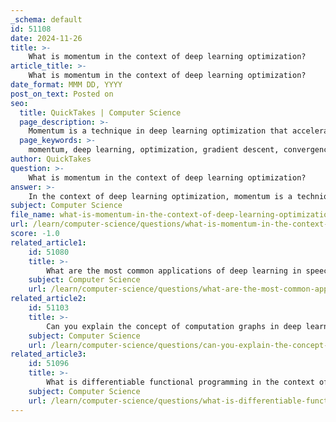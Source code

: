 ```yaml
---
_schema: default
id: 51108
date: 2024-11-26
title: >-
    What is momentum in the context of deep learning optimization?
article_title: >-
    What is momentum in the context of deep learning optimization?
date_format: MMM DD, YYYY
post_on_text: Posted on
seo:
  title: QuickTakes | Computer Science
  page_description: >-
    Momentum is a technique in deep learning optimization that accelerates convergence of gradient descent by incorporating past gradients, reducing oscillations, and helping overcome local minima.
  page_keywords: >-
    momentum, deep learning, optimization, gradient descent, convergence, hyperparameter, loss landscape, update rule, velocity, stability, local minima, TensorFlow, PyTorch
author: QuickTakes
question: >-
    What is momentum in the context of deep learning optimization?
answer: >-
    In the context of deep learning optimization, momentum is a technique used to accelerate the convergence of gradient descent algorithms. It involves adding a hyperparameter, known as the momentum factor, which incorporates a fraction of the previous update into the current update. This helps to smooth out the updates and can lead to faster convergence, especially in scenarios where the loss landscape has high curvature, small but consistent gradients, or noisy gradients.\n\nThe momentum method modifies the update rule of the basic stochastic gradient descent (SGD) by including a term that represents the accumulated past gradients. The update equation can be expressed as follows:\n\n$$\nv_t = \beta v_{t-1} + (1 - \beta) \nabla L(\theta)\n$$\n\n$$\n\theta = \theta - \alpha v_t\n$$\n\nHere, $v_t$ is the velocity (or momentum), $\beta$ is the momentum coefficient (typically set between 0 and 1), $\nabla L(\theta)$ is the gradient of the loss function with respect to the parameters $\theta$, and $\alpha$ is the learning rate.\n\nThe advantages of using momentum include:\n\n1. **Faster Convergence**: Momentum can help the optimization process converge more quickly than standard gradient descent, particularly in the presence of noisy gradients or when navigating ravines in the loss landscape.\n\n2. **Improved Stability**: By smoothing out the updates, momentum reduces the oscillations that can occur in the optimization path, leading to more stable convergence.\n\n3. **Overcoming Local Minima**: The accumulated momentum can help the optimization escape local minima, allowing it to explore the loss landscape more effectively.\n\nMomentum is widely used in various optimization algorithms, including advanced ones like Adam, RMSProp, and Adadelta, which combine momentum with other techniques to further enhance performance. It is a fundamental concept in training deep neural networks and is implemented in many popular machine learning frameworks such as TensorFlow and PyTorch.
subject: Computer Science
file_name: what-is-momentum-in-the-context-of-deep-learning-optimization.md
url: /learn/computer-science/questions/what-is-momentum-in-the-context-of-deep-learning-optimization
score: -1.0
related_article1:
    id: 51080
    title: >-
        What are the most common applications of deep learning in speech-to-text technology?
    subject: Computer Science
    url: /learn/computer-science/questions/what-are-the-most-common-applications-of-deep-learning-in-speechtotext-technology
related_article2:
    id: 51103
    title: >-
        Can you explain the concept of computation graphs in deep learning?
    subject: Computer Science
    url: /learn/computer-science/questions/can-you-explain-the-concept-of-computation-graphs-in-deep-learning
related_article3:
    id: 51096
    title: >-
        What is differentiable functional programming in the context of deep learning?
    subject: Computer Science
    url: /learn/computer-science/questions/what-is-differentiable-functional-programming-in-the-context-of-deep-learning
---
```


&nbsp;